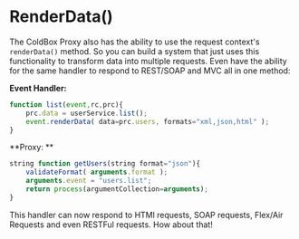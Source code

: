 # RenderData()

The ColdBox Proxy also has the ability to use the request context's `renderData()` method. So you can build a system that just uses this functionality to transform data into multiple requests. Even have the ability for the same handler to respond to REST/SOAP and MVC all in one method:

**Event Handler:**
```js
function list(event,rc,prc){
	prc.data = userService.list();
    event.renderData( data=prc.users, formats="xml,json,html" );
}
```

**Proxy: **
```js
string function getUsers(string format="json"){
	validateFormat( arguments.format );
	arguments.event = "users.list";
	return process(argumentCollection=arguments);
}
```
This handler can now respond to HTMl requests, SOAP requests, Flex/Air Requests and even RESTFul requests. How about that!

